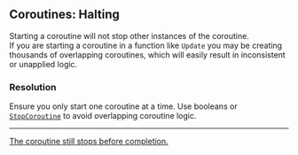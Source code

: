 ## Coroutines: Halting

Starting a coroutine will not stop other instances of the coroutine.  
If you are starting a coroutine in a function like `Update` you may be creating thousands of overlapping coroutines, which will easily result in inconsistent or unapplied logic.

### Resolution
Ensure you only start one coroutine at a time. Use booleans or [`StopCoroutine`](StopCoroutine.md) to avoid overlapping coroutine logic.

---
[The coroutine still stops before completion.](Edit%20Mode.md)